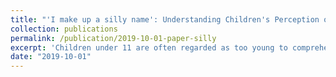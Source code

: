 ```yaml
---
title: "'I make up a silly name': Understanding Children's Perception of Privacy Risks Online"
collection: publications
permalink: /publication/2019-10-01-paper-silly
excerpt: 'Children under 11 are often regarded as too young to comprehend the implications of online privacy. Perhaps as a result, little research has focused on younger kids risk recognition and coping. Such knowledge is, however, critical for designing efficient safeguarding mechanisms for this age group. Through 12 focus group studies with 29 children aged 6-10 from UK schools, we examined how children described privacy risks related to their use of tablet computers and what information was used by them to identify threats. We found that children could identify and articulate certain privacy risks well, such as information oversharing or revealing real identities online; however, they had less awareness with respect to other risks, such as online tracking or game promotions. Our findings offer promising directions for supporting childrens awareness of cyber risks and the ability to protect themselves online.'
date: "2019-10-01"
---
```

